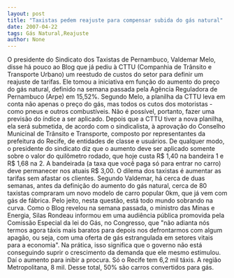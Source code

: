 ```yaml
---
layout: post
title: "Taxistas pedem reajuste para compensar subida do gás natural"
date: 2007-04-22
tags: Gás Natural,Reajuste
author: None
---
```

O presidente do Sindicato dos Taxistas de Pernambuco, Valdemar Melo, disse há pouco ao Blog que já pediu à CTTU (Companhia de Trânsito e Transporte Urbano) um reestudo de custos do setor para definir um reajuste de tarifas. 
Ele tomou a iniciativa em função do aumento do preço do gás natural, definido na semana passada pela Agência Reguladora de Pernambuco (Arpe) em 15,52%.
Segundo Melo, a planilha da CTTU&nbsp;leva em conta não apenas o preço do gás, mas todos os cutos dos motoristas - como pneus e outros combustíveis. Não é possível, portanto, fazer uma previsão do índice a ser aplicado. 
Depois&nbsp;que a CTTU tiver a nova planilha, ela será submetida, de acordo com o sindicalista, à aprovação do Conselho Municinal de Trânsito e Transporte, composto por representantes da prefeitura do Recife, de entidades de classe e usuários.
De qualquer modo, o presidente do sindicato diz que o aumento deve ser aplicado somente sobre o valor do quilômetro rodado, que hoje custa R$ 1,40 na bandeira 1 e R$ 1,68 na 2.
A&nbsp;bandeirada (a taxa que você paga só para entrar no carro) deve permanecer nos atuais R$ 3,00. O dilema dos taxistas é aumentar as tarifas sem afastar os clientes.
Segundo Valdemar, há cerca de duas semanas, antes da definição do aumento do gás natural, cerca de 80 taxistas compraram um novo modelo de carro popular&nbsp;0km, que já vem com gás de fábrica. Pelo jeito, nesta questão, está todo mundo sobrando na curva.
Como o Blog revelou na semana passada, o ministro das Minas e Energia, Silas Rondeau informou em uma audiência pública promovida pela Comissão Especial da lei do Gás, no Congresso, que \"não adianta nós termos agora táxis mais baratos para depois nos defrontarmos com algum apagão, ou seja, com uma oferta de gás estrangulada em setores vitais para a economia\".
Na prática, isso significa que o governo não está conseguindo suprir o crescimento da demanda que ele mesmo estimulou. Daí o aumento para inibir a procura.
Só o Recife tem 6,2 mil&nbsp;táxis. A região Metropolitana, 8 mil. Desse total, 50% são carros convertidos para gás. 
